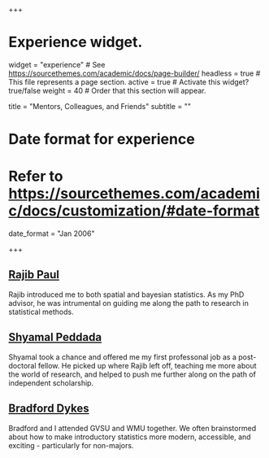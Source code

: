 +++
# Experience widget.
widget = "experience"  # See https://sourcethemes.com/academic/docs/page-builder/
headless = true  # This file represents a page section.
active = true  # Activate this widget? true/false
weight = 40  # Order that this section will appear.

title = "Mentors, Colleagues, and Friends"
subtitle = ""

# Date format for experience
#   Refer to https://sourcethemes.com/academic/docs/customization/#date-format
date_format = "Jan 2006"


+++


## [Rajib Paul](https://publichealth.uncc.edu/directory/rajib-paul)

Rajib introduced me to both spatial and bayesian statistics. As my PhD advisor, he was intrumental on guiding me along the path to research in statistical methods.


## [Shyamal Peddada](https://www.publichealth.pitt.edu/home/directory/shyamal-peddada)

Shyamal took a chance and offered me my first professonal job as a post-doctoral fellow. 
He picked up where Rajib left off, teaching me more about the world of research, and helped to push me further along on the path of independent scholarship.


## [Bradford Dykes](https://dykesb.github.io/)

Bradford and I attended GVSU and WMU together. We often brainstormed about how to make introductory statistics more modern, accessible, and exciting - particularly for non-majors.

